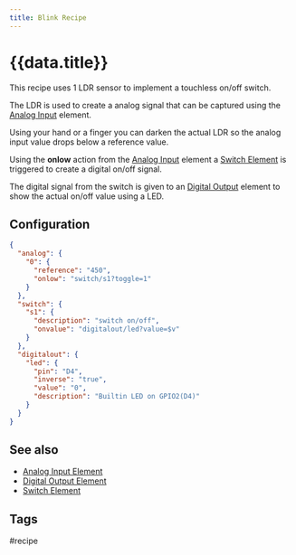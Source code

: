 ```yaml
---
title: Blink Recipe
---
```


# {{data.title}}

This recipe uses 1 LDR sensor to implement a touchless on/off switch.

The LDR is used to create a analog signal that can be captured using the [Analog Input](/elements/analog.md) element.

Using your hand or a finger you can darken the actual LDR so the analog input value drops below a reference value.

Using the **onlow** action from the [Analog Input](/elements/analog.md) element
a [Switch Element](/elements/switch.md) is triggered to create a digital on/off signal.

The digital signal from the switch is given to an [Digital Output](/elements/digitalout.md) element to show the actual on/off value using a LED.


## Configuration

```json
{
  "analog": {
    "0": {
      "reference": "450",
      "onlow": "switch/s1?toggle=1"
    }
  },
  "switch": {
    "s1": {
      "description": "switch on/off",
      "onvalue": "digitalout/led?value=$v"
    }
  },
  "digitalout": {
    "led": {
      "pin": "D4",
      "inverse": "true",
      "value": "0",
      "description": "Builtin LED on GPIO2(D4)"
    }
  }
}
```

## See also

* [Analog Input Element](/elements/analog.md)
* [Digital Output Element](/elements/digitalout.md)
* [Switch Element](/elements/switch.md)

## Tags

#recipe

